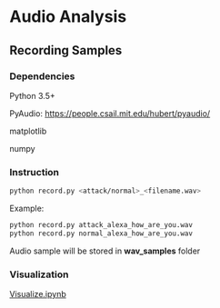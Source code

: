 # Audio Analysis

## Recording Samples

### Dependencies
Python 3.5+

PyAudio: https://people.csail.mit.edu/hubert/pyaudio/ 

matplotlib

numpy

### Instruction
```bash
python record.py <attack/normal>_<filename.wav>
```

Example:
```bash
python record.py attack_alexa_how_are_you.wav
python record.py normal_alexa_how_are_you.wav
```

Audio sample will be stored in **wav_samples** folder

### Visualization
<a href=https://github.com/scanakci/DolphinAttack/blob/record/AudioAnalysis/Visualize.ipynb>Visualize.ipynb</a>
